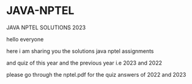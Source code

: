 # JAVA-NPTEL
JAVA NPTEL SOLUTIONS 2023

hello everyone


here i am sharing you the solutions java  nptel assignments 

and quiz of this year and the previous year i.e 2023 and 2022 

please go through the nptel.pdf for the quiz answers of 2022 and 2023
